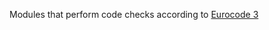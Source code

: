 Modules that perform code checks according to [Eurocode 3](https://eurocodes.jrc.ec.europa.eu/showpage.php?id=133)
